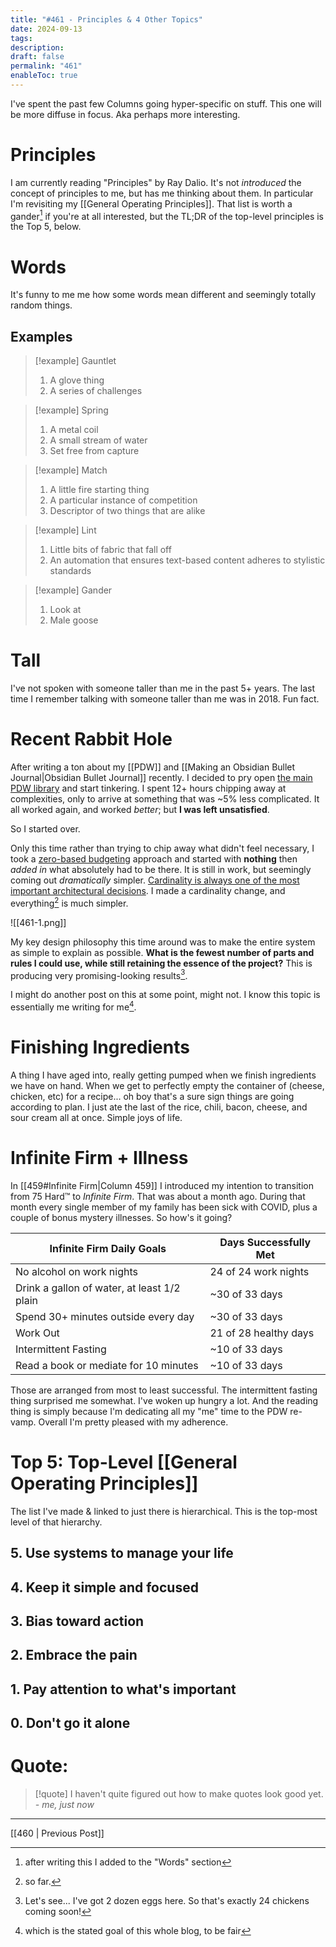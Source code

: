 ```yaml
---
title: "#461 - Principles & 4 Other Topics"
date: 2024-09-13
tags: 
description: 
draft: false
permalink: "461"
enableToc: true
---
```

I've spent the past few Columns going hyper-specific on stuff. This one will be more diffuse in focus. Aka perhaps more interesting.
# Principles
I am currently reading "Principles" by Ray Dalio. It's not *introduced* the concept of principles to me, but has me thinking about them. In particular I'm revisiting my [[General Operating Principles]]. That list is worth a gander[^0] if you're at all interested, but the TL;DR of the top-level principles is the Top 5, below.
# Words
It's funny to me me how some words mean different and seemingly totally random things.
## Examples
> [!example] Gauntlet
> 1. A glove thing
> 2. A series of challenges

> [!example] Spring
> 1. A metal coil
> 2. A small stream of water
> 3. Set free from capture

> [!example] Match
> 1. A little fire starting thing
> 2. A particular instance of competition
> 3. Descriptor of two things that are alike

> [!example] Lint
> 1. Little bits of fabric that fall off
> 2. An automation that ensures text-based content adheres to stylistic standards

> [!example] Gander
> 1. Look at
> 2. Male goose
# Tall
I've not spoken with someone taller than me in the past 5+ years. The last time I remember talking with someone taller than me was in 2018. Fun fact.
# Recent Rabbit Hole
After writing a ton about my [[PDW]] and [[Making an Obsidian Bullet Journal|Obsidian Bullet Journal]] recently. I decided to pry open [the main PDW library](https://github.com/aarongilly/pdw) and start tinkering. I spent 12+ hours chipping away at complexities, only to arrive at something that was ~5% less complicated. It all worked again, and worked *better*; but **I was left unsatisfied**.

So I started over. 

Only this time rather than trying to chip away what didn't feel necessary, I took a [zero-based budgeting](https://gillespedia.com/Zero-Based+Budgeting) approach and started with **nothing** then *added in* what absolutely had to be there. It is still in work, but seemingly coming out *dramatically* simpler. [Cardinality is always one of the most important architectural decisions](https://gillespedia.com/Cardinality+is+Always+One+of+the+Most+Important+Architectural+Decisions). I made a cardinality change, and everything[^1] is much simpler. 

![[461-1.png]]

My key design philosophy this time around was to make the entire system as simple to explain as possible. **What is the fewest number of parts and rules I could use, while still retaining the essence of the project?** This is producing very promising-looking results[^2].

I might do another post on this at some point, might not. I know this topic is essentially me writing for me[^3]. 
# Finishing Ingredients 
A thing I have aged into, really getting pumped when we finish ingredients we have on hand. When we get to perfectly empty the container of (cheese, chicken, etc) for a recipe... oh boy that's a sure sign things are going according to plan. I just ate the last of the rice, chili, bacon, cheese, and sour cream all at once. Simple joys of life. 
# Infinite Firm + Illness
In [[459#Infinite Firm|Column 459]] I introduced my intention to transition from 75 Hard™️ to *Infinite Firm*. That was about a month ago. During that month every single member of my family has been sick with COVID, plus a couple of bonus mystery illnesses. So how's it going?

| Infinite Firm Daily Goals                   | Days Successfully Met |
| ------------------------------------------- | --------------------- |
| No alcohol on work nights                   | 24 of 24 work nights  |
| Drink a gallon of water, at least 1/2 plain | ~30 of 33 days        |
| Spend 30+ minutes outside every day         | ~30 of 33 days        |
| Work Out                                    | 21 of 28 healthy days |
| Intermittent Fasting                        | ~10 of 33 days        |
| Read a book or mediate for 10 minutes       | ~10 of 33 days        |
Those are arranged from most to least successful. The intermittent fasting thing surprised me somewhat. I've woken up hungry a lot. And the reading thing is simply because I'm dedicating all my "me" time to the PDW re-vamp. Overall I'm pretty pleased with my adherence.

# Top 5: Top-Level [[General Operating Principles]]
The list I've made & linked to just there is hierarchical. This is the top-most level of that hierarchy.
## 5. Use systems to manage your life
## 4. Keep it simple and focused
## 3. Bias toward action
## 2. Embrace the pain
## 1. Pay attention to what's important
## 0. Don't go it alone

# Quote:
> [!quote] I haven't quite figured out how to make quotes look good yet.
> <cite>- me, just now</cite>

[^0]: after writing this I added to the "Words" section
[^1]: so far.
[^2]: Let's see... I've got 2 dozen eggs here. So that's exactly 24 chickens coming soon!
[^3]: which is the stated goal of this whole blog, to be fair

---
[[460 | Previous Post]]
